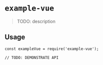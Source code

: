 # `example-vue`

> TODO: description

## Usage

```
const exampleVue = require('example-vue');

// TODO: DEMONSTRATE API
```
